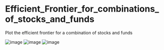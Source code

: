 # Efficient_Frontier_for_combinations_of_stocks_and_funds
Plot the efficient frontier for a combination of stocks and funds


![image](https://user-images.githubusercontent.com/55204571/118406937-436e3d80-b64c-11eb-97c4-612db626ec67.png)
![image](https://user-images.githubusercontent.com/55204571/118406947-4d903c00-b64c-11eb-865a-3aef6a1ba218.png)
![image](https://user-images.githubusercontent.com/55204571/118406953-554fe080-b64c-11eb-9903-ac7603a662e8.png)

